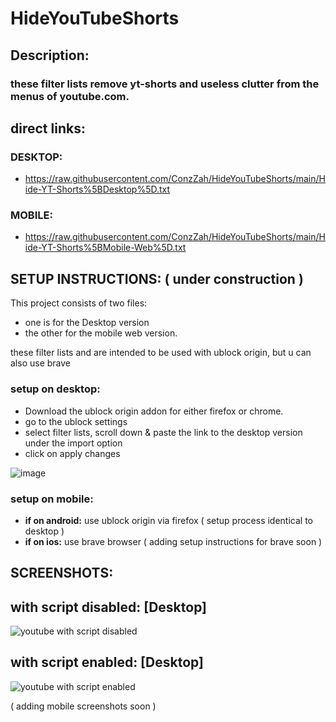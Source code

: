 # HideYouTubeShorts
## Description:
### these filter lists remove yt-shorts and useless clutter from the menus of youtube.com.

## **direct links:**

### DESKTOP:

- https://raw.githubusercontent.com/ConzZah/HideYouTubeShorts/main/Hide-YT-Shorts%5BDesktop%5D.txt

### MOBILE:
- https://raw.githubusercontent.com/ConzZah/HideYouTubeShorts/main/Hide-YT-Shorts%5BMobile-Web%5D.txt

## SETUP INSTRUCTIONS: ( under construction )
This project consists of two files:
- one is for the Desktop version
- the other for the mobile web version.

these filter lists and are intended to be used with ublock origin, but u can also use brave

### setup on desktop:
- Download the ublock origin addon for either firefox or chrome.
- go to the ublock settings
- select filter lists, scroll down & paste the link to the desktop version under the import option
- click on apply changes

![image](https://github.com/ConzZah/HideYouTubeShorts/assets/69615452/987bb61a-a206-41c2-abc4-478ce1630948)



### setup on mobile:
- **if on android:** use ublock origin via firefox ( setup process identical to desktop )
- **if on ios:** use brave browser  ( adding setup instructions for brave soon ) 


## SCREENSHOTS: 

## with script disabled: [Desktop] 
![youtube with script disabled](https://github.com/ConzZah/HideYouTubeShorts/assets/69615452/265ff7bf-82b6-4a0b-b274-9894e48b5003)



## with script enabled: [Desktop]
![youtube with script enabled](https://github.com/ConzZah/HideYouTubeShorts/assets/69615452/ea24ef49-b805-4a99-a908-4a3d5369720c)

( adding mobile screenshots soon )

